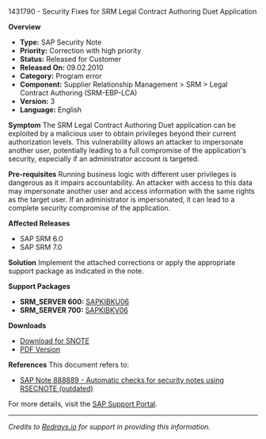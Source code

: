 1431790 - Security Fixes for SRM Legal Contract Authoring Duet Application

**Overview**
- **Type:** SAP Security Note
- **Priority:** Correction with high priority
- **Status:** Released for Customer
- **Released On:** 09.02.2010
- **Category:** Program error
- **Component:** Supplier Relationship Management > SRM > Legal Contract Authoring (SRM-EBP-LCA)
- **Version:** 3
- **Language:** English

**Symptom**
The SRM Legal Contract Authoring Duet application can be exploited by a malicious user to obtain privileges beyond their current authorization levels. This vulnerability allows an attacker to impersonate another user, potentially leading to a full compromise of the application's security, especially if an administrator account is targeted.

**Pre-requisites**
Running business logic with different user privileges is dangerous as it impairs accountability. An attacker with access to this data may impersonate another user and access information with the same rights as the target user. If an administrator is impersonated, it can lead to a complete security compromise of the application.

**Affected Releases**
- SAP SRM 6.0
- SAP SRM 7.0

**Solution**
Implement the attached corrections or apply the appropriate support package as indicated in the note.

**Support Packages**
- **SRM_SERVER 600:** [SAPKIBKU06](https://me.sap.com/supportpackage/SAPKIBKU06)
- **SRM_SERVER 700:** [SAPKIBKV06](https://me.sap.com/supportpackage/SAPKIBKV06)

**Downloads**
- [Download for SNOTE](https://notesdownloads.sap.com/note/0040000008443392017)
- [PDF Version](https://userapps.support.sap.com/sap/support/sfm/notes/print/0001431790?language=en-US&token=4BBFC4283931D1E8BC3C79589516C08A)

**References**
This document refers to:
- [SAP Note 888889 - Automatic checks for security notes using RSECNOTE (outdated)](https://me.sap.com/notes/888889)

For more details, visit the [SAP Support Portal](https://me.sap.com/).

---
*Credits to [Redrays.io](https://redrays.io) for support in providing this information.*